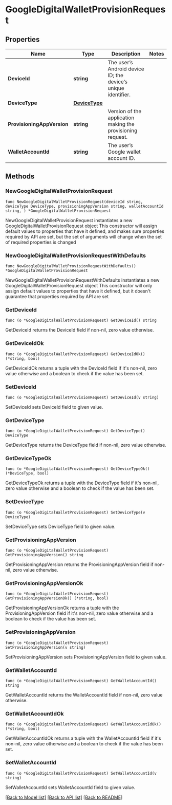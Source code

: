 # GoogleDigitalWalletProvisionRequest

## Properties

Name | Type | Description | Notes
------------ | ------------- | ------------- | -------------
**DeviceId** | **string** | The user’s Android device ID; the device’s unique identifier. | 
**DeviceType** | [**DeviceType**](DeviceType.md) |  | 
**ProvisioningAppVersion** | **string** | Version of the application making the provisioning request. | 
**WalletAccountId** | **string** | The user’s Google wallet account ID. | 

## Methods

### NewGoogleDigitalWalletProvisionRequest

`func NewGoogleDigitalWalletProvisionRequest(deviceId string, deviceType DeviceType, provisioningAppVersion string, walletAccountId string, ) *GoogleDigitalWalletProvisionRequest`

NewGoogleDigitalWalletProvisionRequest instantiates a new GoogleDigitalWalletProvisionRequest object
This constructor will assign default values to properties that have it defined,
and makes sure properties required by API are set, but the set of arguments
will change when the set of required properties is changed

### NewGoogleDigitalWalletProvisionRequestWithDefaults

`func NewGoogleDigitalWalletProvisionRequestWithDefaults() *GoogleDigitalWalletProvisionRequest`

NewGoogleDigitalWalletProvisionRequestWithDefaults instantiates a new GoogleDigitalWalletProvisionRequest object
This constructor will only assign default values to properties that have it defined,
but it doesn't guarantee that properties required by API are set

### GetDeviceId

`func (o *GoogleDigitalWalletProvisionRequest) GetDeviceId() string`

GetDeviceId returns the DeviceId field if non-nil, zero value otherwise.

### GetDeviceIdOk

`func (o *GoogleDigitalWalletProvisionRequest) GetDeviceIdOk() (*string, bool)`

GetDeviceIdOk returns a tuple with the DeviceId field if it's non-nil, zero value otherwise
and a boolean to check if the value has been set.

### SetDeviceId

`func (o *GoogleDigitalWalletProvisionRequest) SetDeviceId(v string)`

SetDeviceId sets DeviceId field to given value.


### GetDeviceType

`func (o *GoogleDigitalWalletProvisionRequest) GetDeviceType() DeviceType`

GetDeviceType returns the DeviceType field if non-nil, zero value otherwise.

### GetDeviceTypeOk

`func (o *GoogleDigitalWalletProvisionRequest) GetDeviceTypeOk() (*DeviceType, bool)`

GetDeviceTypeOk returns a tuple with the DeviceType field if it's non-nil, zero value otherwise
and a boolean to check if the value has been set.

### SetDeviceType

`func (o *GoogleDigitalWalletProvisionRequest) SetDeviceType(v DeviceType)`

SetDeviceType sets DeviceType field to given value.


### GetProvisioningAppVersion

`func (o *GoogleDigitalWalletProvisionRequest) GetProvisioningAppVersion() string`

GetProvisioningAppVersion returns the ProvisioningAppVersion field if non-nil, zero value otherwise.

### GetProvisioningAppVersionOk

`func (o *GoogleDigitalWalletProvisionRequest) GetProvisioningAppVersionOk() (*string, bool)`

GetProvisioningAppVersionOk returns a tuple with the ProvisioningAppVersion field if it's non-nil, zero value otherwise
and a boolean to check if the value has been set.

### SetProvisioningAppVersion

`func (o *GoogleDigitalWalletProvisionRequest) SetProvisioningAppVersion(v string)`

SetProvisioningAppVersion sets ProvisioningAppVersion field to given value.


### GetWalletAccountId

`func (o *GoogleDigitalWalletProvisionRequest) GetWalletAccountId() string`

GetWalletAccountId returns the WalletAccountId field if non-nil, zero value otherwise.

### GetWalletAccountIdOk

`func (o *GoogleDigitalWalletProvisionRequest) GetWalletAccountIdOk() (*string, bool)`

GetWalletAccountIdOk returns a tuple with the WalletAccountId field if it's non-nil, zero value otherwise
and a boolean to check if the value has been set.

### SetWalletAccountId

`func (o *GoogleDigitalWalletProvisionRequest) SetWalletAccountId(v string)`

SetWalletAccountId sets WalletAccountId field to given value.



[[Back to Model list]](../README.md#documentation-for-models) [[Back to API list]](../README.md#documentation-for-api-endpoints) [[Back to README]](../README.md)



